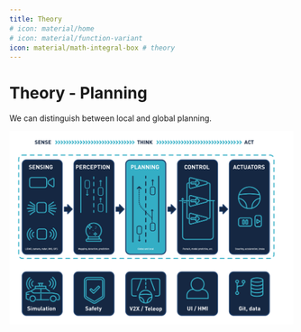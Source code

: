 ```yaml
---
title: Theory 
# icon: material/home
# icon: material/function-variant
icon: material/math-integral-box # theory
---
```



# Theory - Planning

We can distinguish between local and global planning. 

![](https://raw.githubusercontent.com/sze-info/arj/main/docs/_images/overview23.svg)